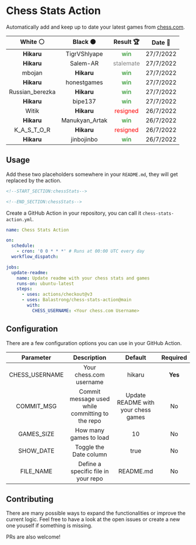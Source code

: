 # Chess Stats Action

Automatically add and keep up to date your latest games from [chess.com](https://www.chess.com/).

|    White ⚪     |    Black ⚫    |                 Result 🏆                  |  Date 📅  |
| :-------------: | :------------: | :----------------------------------------: | :-------: |
|   **Hikaru**    |  TigrVShlyape  |   <span style="color: green">win</span>    | 27/7/2022 |
|   **Hikaru**    |    Salem-AR    | <span style="color: gray">stalemate</span> | 27/7/2022 |
|     mbojan      |   **Hikaru**   |   <span style="color: green">win</span>    | 27/7/2022 |
|   **Hikaru**    |  honestgames   |   <span style="color: green">win</span>    | 27/7/2022 |
| Russian_berezka |   **Hikaru**   |   <span style="color: green">win</span>    | 27/7/2022 |
|   **Hikaru**    |    bipe137     |   <span style="color: green">win</span>    | 27/7/2022 |
|      Witik      |   **Hikaru**   |  <span style="color: red">resigned</span>  | 26/7/2022 |
|   **Hikaru**    | Manukyan_Artak |   <span style="color: green">win</span>    | 26/7/2022 |
|   K_A_S_T_O_R   |   **Hikaru**   |  <span style="color: red">resigned</span>  | 26/7/2022 |
|   **Hikaru**    |   jinbojinbo   |   <span style="color: green">win</span>    | 26/7/2022 |

## Usage

Add these two placeholders somewhere in your `README.md`, they will get replaced by the action.

```html
<!--START_SECTION:chessStats-->

<!--END_SECTION:chessStats-->
```

Create a GitHub Action in your repository, you can call it `chess-stats-action.yml`.

```yaml
name: Chess Stats Action

on:
  schedule:
    - cron: '0 0 * * *' # Runs at 00:00 UTC every day
  workflow_dispatch:

jobs:
  update-readme:
    name: Update readme with your chess stats and games
    runs-on: ubuntu-latest
    steps:
      - uses: actions/checkout@v3
      - uses: Balastrong/chess-stats-action@main
        with:
          CHESS_USERNAME: <Your chess.com Username>
```

## Configuration

There are a few configuration options you can use in your GitHub Action.

|   Parameter    |                   Description                    |               Default               | Required |
| :------------: | :----------------------------------------------: | :---------------------------------: | :------: |
| CHESS_USERNAME |             Your chess.com username              |               hikaru                | **Yes**  |
|   COMMIT_MSG   | Commit message used while committing to the repo | Update README with your chess games |    No    |
|   GAMES_SIZE   |              How many games to load              |                 10                  |    No    |
|   SHOW_DATE    |              Toggle the Date column              |                true                 |    No    |
|   FILE_NAME    |       Define a specific file in your repo        |              README.md              |    No    |

## Contributing

There are many possible ways to expand the functionalities or improve the current logic. Feel free to have a look at the open issues or create a new one youself if something is missing.

PRs are also welcome!
